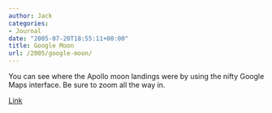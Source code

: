 ```yaml
---
author: Jack
categories:
- Journal
date: "2005-07-20T18:55:11+00:00"
title: Google Moon
url: /2005/google-moon/
---
```


You can see where the Apollo moon landings were by using the nifty Google Maps interface. Be sure to zoom all the way in.

[Link][1]

 [1]: http://moon.google.com/